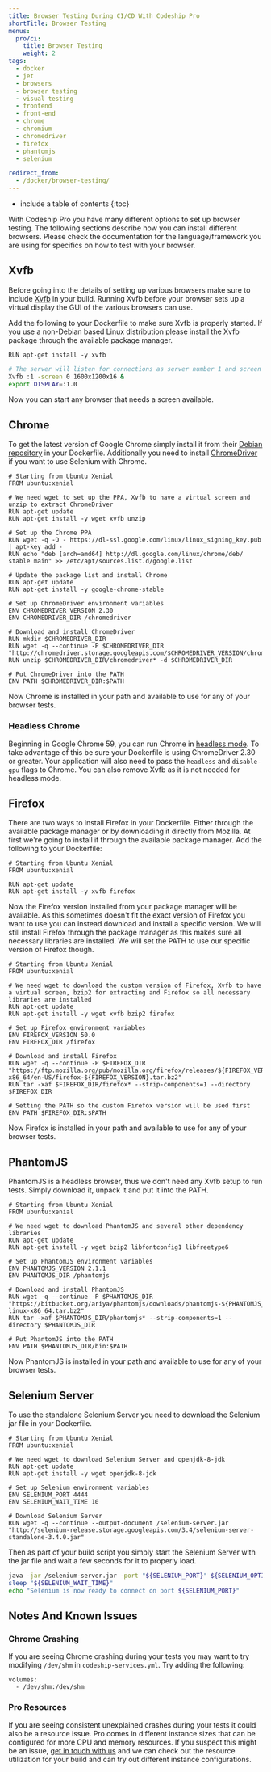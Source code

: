 ```yaml
---
title: Browser Testing During CI/CD With Codeship Pro
shortTitle: Browser Testing
menus:
  pro/ci:
    title: Browser Testing
    weight: 2
tags:
  - docker
  - jet
  - browsers
  - browser testing
  - visual testing
  - frontend
  - front-end
  - chrome
  - chromium
  - chromedriver
  - firefox
  - phantomjs
  - selenium

redirect_from:
  - /docker/browser-testing/
---
```


* include a table of contents
{:toc}

With Codeship Pro you have many different options to set up browser testing. The following sections describe how you can install different browsers. Please check the documentation for the language/framework you are using for specifics on how to test with your browser.

## Xvfb
Before going into the details of setting up various browsers make sure to include [Xvfb](https://en.wikipedia.org/wiki/Xvfb) in your build. Running Xvfb before your browser sets up a virtual display the GUI of the various browsers can use.

Add the following to your Dockerfile to make sure Xvfb is properly started. If you use a non-Debian based Linux distribution please install the Xvfb package through the available package manager.

```
RUN apt-get install -y xvfb
```

```bash
# The server will listen for connections as server number 1 and screen 0 will be depth 16 1600x1200
Xvfb :1 -screen 0 1600x1200x16 &
export DISPLAY=:1.0
```

Now you can start any browser that needs a screen available.

## Chrome

To get the latest version of Google Chrome simply install it from their [Debian repository](https://www.ubuntuupdates.org/ppa/google_chrome) in your Dockerfile. Additionally you need to install [ChromeDriver](https://sites.google.com/a/chromium.org/chromedriver) if you want to use Selenium with Chrome.

```
# Starting from Ubuntu Xenial
FROM ubuntu:xenial

# We need wget to set up the PPA, Xvfb to have a virtual screen and unzip to extract ChromeDriver
RUN apt-get update
RUN apt-get install -y wget xvfb unzip

# Set up the Chrome PPA
RUN wget -q -O - https://dl-ssl.google.com/linux/linux_signing_key.pub | apt-key add -
RUN echo "deb [arch=amd64] http://dl.google.com/linux/chrome/deb/ stable main" >> /etc/apt/sources.list.d/google.list

# Update the package list and install Chrome
RUN apt-get update
RUN apt-get install -y google-chrome-stable

# Set up ChromeDriver environment variables
ENV CHROMEDRIVER_VERSION 2.30
ENV CHROMEDRIVER_DIR /chromedriver

# Download and install ChromeDriver
RUN mkdir $CHROMEDRIVER_DIR
RUN wget -q --continue -P $CHROMEDRIVER_DIR "http://chromedriver.storage.googleapis.com/$CHROMEDRIVER_VERSION/chromedriver_linux64.zip"
RUN unzip $CHROMEDRIVER_DIR/chromedriver* -d $CHROMEDRIVER_DIR

# Put ChromeDriver into the PATH
ENV PATH $CHROMEDRIVER_DIR:$PATH
```

Now Chrome is installed in your path and available to use for any of your browser tests.

### Headless Chrome
Beginning in Google Chrome 59, you can run Chrome in [headless mode](https://developers.google.com/web/updates/2017/04/headless-chrome). To take advantage of this be sure your Dockerfile is using ChromeDriver 2.30 or greater.  Your application will also need to pass the `headless` and `disable-gpu` flags to Chrome. You can also remove Xvfb as it is not needed for headless mode.

## Firefox

There are two ways to install Firefox in your Dockerfile. Either through the available package manager or by downloading it directly from Mozilla. At first we're going to install it through the available package manager. Add the following to your Dockerfile:

```
# Starting from Ubuntu Xenial
FROM ubuntu:xenial

RUN apt-get update
RUN apt-get install -y xvfb firefox
```

Now the Firefox version installed from your package manager will be available. As this sometimes doesn't fit the exact version of Firefox you want to use you can instead download and install a specific version. We will still install Firefox through the package manager as this makes sure all necessary libraries are installed. We will set the PATH to use our specific version of Firefox though.

```
# Starting from Ubuntu Xenial
FROM ubuntu:xenial

# We need wget to download the custom version of Firefox, Xvfb to have a virtual screen, bzip2 for extracting and Firefox so all necessary libraries are installed
RUN apt-get update
RUN apt-get install -y wget xvfb bzip2 firefox

# Set up Firefox environment variables
ENV FIREFOX_VERSION 50.0
ENV FIREFOX_DIR /firefox

# Download and install Firefox
RUN wget -q --continue -P $FIREFOX_DIR "https://ftp.mozilla.org/pub/mozilla.org/firefox/releases/${FIREFOX_VERSION}/linux-x86_64/en-US/firefox-${FIREFOX_VERSION}.tar.bz2"
RUN tar -xaf $FIREFOX_DIR/firefox* --strip-components=1 --directory $FIREFOX_DIR

# Setting the PATH so the custom Firefox version will be used first
ENV PATH $FIREFOX_DIR:$PATH
```

Now Firefox is installed in your path and available to use for any of your browser tests.

## PhantomJS

PhantomJS is a headless browser, thus we don't need any Xvfb setup to run tests. Simply download it, unpack it and put it into the PATH.

```
# Starting from Ubuntu Xenial
FROM ubuntu:xenial

# We need wget to download PhantomJS and several other dependency libraries
RUN apt-get update
RUN apt-get install -y wget bzip2 libfontconfig1 libfreetype6

# Set up PhantomJS environment variables
ENV PHANTOMJS_VERSION 2.1.1
ENV PHANTOMJS_DIR /phantomjs

# Download and install PhantomJS
RUN wget -q --continue -P $PHANTOMJS_DIR "https://bitbucket.org/ariya/phantomjs/downloads/phantomjs-${PHANTOMJS_VERSION}-linux-x86_64.tar.bz2"
RUN tar -xaf $PHANTOMJS_DIR/phantomjs* --strip-components=1 --directory $PHANTOMJS_DIR

# Put PhantomJS into the PATH
ENV PATH $PHANTOMJS_DIR/bin:$PATH
```

Now PhantomJS is installed in your path and available to use for any of your browser tests.

## Selenium Server

To use the standalone Selenium Server you need to download the Selenium jar file in your Dockerfile.

```
# Starting from Ubuntu Xenial
FROM ubuntu:xenial

# We need wget to download Selenium Server and openjdk-8-jdk
RUN apt-get update
RUN apt-get install -y wget openjdk-8-jdk

# Set up Selenium environment variables
ENV SELENIUM_PORT 4444
ENV SELENIUM_WAIT_TIME 10

# Download Selenium Server
RUN wget -q --continue --output-document /selenium-server.jar "http://selenium-release.storage.googleapis.com/3.4/selenium-server-standalone-3.4.0.jar"
```

Then as part of your build script you simply start the Selenium Server with the jar file and wait a few seconds for it to properly load.

```bash
java -jar /selenium-server.jar -port "${SELENIUM_PORT}" ${SELENIUM_OPTIONS} 2>&1 &
sleep "${SELENIUM_WAIT_TIME}"
echo "Selenium is now ready to connect on port ${SELENIUM_PORT}"
```

## Notes And Known Issues

### Chrome Crashing
If you are seeing Chrome crashing during your tests you may want to try modifying `/dev/shm` in `codeship-services.yml`.  Try adding the following:

```
volumes:
  - /dev/shm:/dev/shm
```

### Pro Resources
If you are seeing consistent unexplained crashes during your tests it could also be a resource issue. Pro comes in different instance sizes that can be configured for more CPU and memory resources. If you suspect this might be an issue, [get in touch with us](mailto:solutions@codeship.com) and we can check out the resource utilization for your build and can try out different instance configurations.
